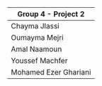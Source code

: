| Group 4 - Project 2      |
|--------------------------|
| Chayma Jlassi  |
| Oumayma Mejri  |
| Amal Naamoun  |
| Youssef Machfer  |
| Mohamed Ezer Ghariani |
